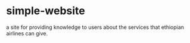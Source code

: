 # simple-website
a site for providing knowledge to users about the services that ethiopian airlines can give.
